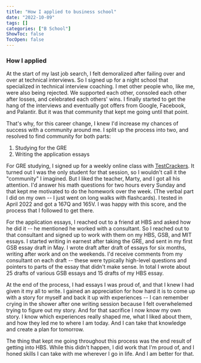 ```yaml
---
title: "How I applied to business school"
date: "2022-10-09"
tags: []
categories: ["B School"]
ShowToc: false
TocOpen: false
---
```


### How I applied

At the start of my last job search, I felt demoralized after failing over and over at technical interviews. So I signed up for a night school that specialized in technical interview coaching. I met other people who, like me, were also being rejected. We supported each other, consoled each other after losses, and celebrated each others' wins. I finally started to get the hang of the interviews and eventually got offers from Google, Facebook, and Palantir. But it was that community that kept me going until that point.

That's why, for this career change, I knew I'd increase my chances of success with a community around me. I split up the process into two, and resolved to find community for both parts:

1. Studying for the GRE
2. Writing the application essays

For GRE studying, I signed up for a weekly online class with [TestCrackers](https://www.testcrackers.org). It turned out I was the only student for that session, so I wouldn't call it the "community" I imagined. But I liked the teacher, Marty, and I got all his attention. I'd answer his math questions for two hours every Sunday and that kept me motivated to do the homework over the week. (The verbal part I did on my own -- I just went on long walks with flashcards). I tested in April 2022 and got a 167Q and 165V. I was happy with this score, and the process that I followed to get there.

For the application essays, I reached out to a friend at HBS and asked how he did it -- he mentioned he worked with a consultant. So I reached out to that consultant and signed up to work with them on my HBS, GSB, and MIT essays. I started writing in earnest after taking the GRE, and sent in my first GSB essay draft in May. I wrote draft after draft of essays for six months, writing after work and on the weekends. I'd receive comments from my consultant on each draft -- these were typically high-level questions and pointers to parts of the essay that didn't make sense. In total I wrote about 25 drafts of various GSB essays and 15 drafts of my HBS essay.

At the end of the process, I had essays I was proud of, and that I knew I had given it my all to write. I gained an appreciation for how hard it is to come up with a story for myself and back it up with experiences -- I can remember crying in the shower after one writing session because I felt overwhelemed trying to figure out my story. And for that sacrifice I now know my own story. I know which experiences really shaped me, what I liked about them, and how they led me to where I am today. And I can take that knowledge and create a plan for tomorrow.

The thing that kept me going throughout this process was the end result of getting into HBS. While this didn't happen, I did work that I'm proud of, and I honed skills I can take with me wherever I go in life. And I am better for that.

